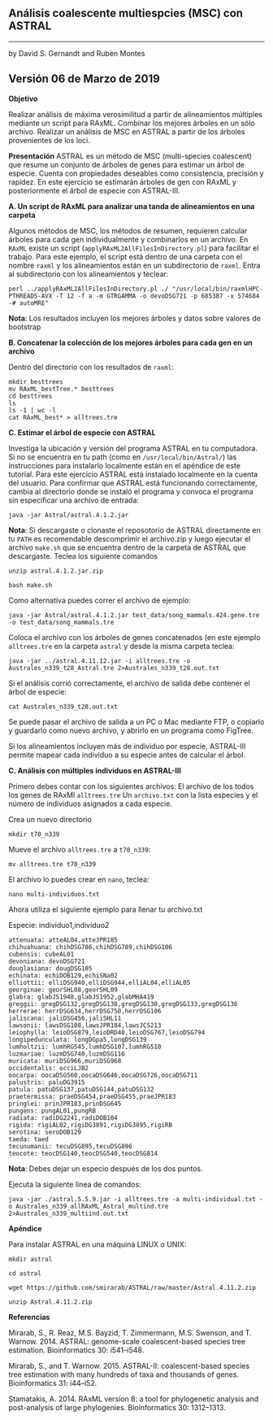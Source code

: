 ## Análisis coalescente multiespcies (MSC) con ASTRAL
___

by David S. Gernandt and Rubén Montes

Versión 06 de Marzo de 2019
--

**Objetivo**

Realizar análisis de máxima verosimilitud a partir de alineamientos múltiples mediante un script para RAxML.
Combinar los mejores árboles en un sólo archivo.
Realizar un análisis de MSC en ASTRAL a partir de los árboles provenientes de los loci. 

**Presentación**
ASTRAL es un método de MSC (multi-species coalescent) que resume un conjunto de árboles de genes para estimar un árbol de especie. Cuenta con propiedades deseables como consistencia, precisión y rapidez. En este ejercicio se estimarán árboles de gen con RAxML y posteriormente el árbol de especie con ASTRAL-III.

**A. Un script de RAxML para analizar una tanda de alineamientos en una carpeta**

Algunos métodos de MSC, los métodos de resumen, requieren calcular árboles para cada gen individualmente y combinarlos en un archivo. En `RAxML` existe un script (`applyRAxML2AllFilesInDirectory.pl`) para facilitar el trabajo. Para este ejemplo, el script está dentro de una carpeta con el nombre `raxml` y los alineamientos están en un subdirectorio de `raxml`. Entra al subdirectorio con los alineamientos y teclear: 

```
perl ../applyRAxML2AllFilesInDirectory.pl ./ "/usr/local/bin/raxmlHPC-PTHREADS-AVX -T 12 -f a -m GTRGAMMA -o devoDSG721 -p 685387 -x 574684 -# autoMRE"
```
**Nota**: Los resultados incluyen los mejores árboles y datos sobre valores de bootstrap


**B. Concatenar la colección de los mejores árboles para cada gen en un archivo**

Dentro del directorio con los resultados de `raxml`:

```
mkdir besttrees
mv RAxML_bestTree.* besttrees
cd besttrees
ls
ls -1 | wc -l
cat RAxML_best* > alltrees.tre

```

**C. Estimar el árbol de especie con ASTRAL**

Investiga la ubicación y versión del programa ASTRAL en tu computadora. Si no se encuentra en tu path (como en `/usr/local/bin/Astral/`) las instrucciones para instalarlo localmente están en el apéndice de este tutorial. Para este ejercicio ASTRAL está instalado localmente en la cuenta del usuario. Para confirmar que ASTRAL está funcionando correctamente, cambia al directorio donde se instaló el programa y convoca el programa sin especificar una archivo de entrada:


`java -jar Astral/astral.4.1.2.jar`

**Nota**: Si descargaste o clonaste el reposotorio de ASTRAL directamente en tu `PATH` es recomendable descomprimir el archivo.zip y luego ejecutar el archivo `make.sh` que se encuentra dentro de la carpeta de ASTRAL que descargaste. Teclea los siguiente comandos

`unzip astral.4.1.2.jar.zip`

`bash make.sh`

Como alternativa puedes correr el archivo de ejemplo:

```
java -jar Astral/astral.4.1.2.jar test_data/song_mammals.424.gene.tre -o test_data/song_mammals.tre
```

Coloca el archivo con los árboles de genes concatenados (en este ejemplo `alltrees.tre` en la carpeta `astral` y desde la misma carpeta teclea: 

```
java -jar ../astral.4.11.12.jar -i alltrees.tre -o Australes_n339_t28_Astral.tre 2>Australes_n339_t28.out.txt

```

Si el análisis corrió correctamente, el archivo de salida debe contener el árbol de especie:

`cat Australes_n339_t28.out.txt`


Se puede pasar el archivo de salida a un PC o Mac mediante FTP, o copiarlo y guardarlo como nuevo archivo, y abrirlo en un programa como FigTree.

Si los alineamientos incluyen más de individuo por especie, ASTRAL-III permite mapear cada individuo a su especie antes de calcular el árbol. 

**C. Análisis con múltiples individuos en ASTRAL-III**

Primero debes contar con los siguientes archivos:
El archivo de los todos los genes de RAxMl `alltrees.tre`
Un `archivo.txt` con la lista especies y el número de individuos asignados a cada especie.


Crea un nuevo directorio

`mkdir t70_n339`

Mueve el archivo `alltrees.tre` a `t70_n339`:

`mv alltrees.tre t70_n339`
 

El archivo lo puedes crear en `nano`, teclea:

`nano multi-individuos.txt`

Ahora utiliza el siguiente ejemplo para llenar tu archivo.txt

Especie: individuo1,individuo2


```
attenuata: atteAL04,atteJPR185
chihuahuana: chihDSG786,chihDSG789,chihDSG106
cubensis: cubeAL01
devoniana: devoDSG721
douglasiana: dougDSG105
echinata: echiDOB129,echiSNa02
elliottii: elliDSG940,elliDSG944,elliAL04,elliAL05
georginae: georSHL08,georSHL09
glabra: glabJS1948,glabJS1952,glabMHA419
greggii: gregDSG132,gregDSG138,gregDSG130,gregDSG133,gregDSG136
herrerae: herrDSG634,herrDSG750,herrDSG106
jaliscana: jaliDSG456,jaliSHL11
lawsonii: lawsDSG108,lawsJPR184,lawsJCS213
leiophylla: leioDSG879,leioDRD40,leioDSG767,leioDSG794
longipedunculata: longDGpa5,longDSG139
lumholtzii: lumhRG545,lumhDSG107,lumhRG510
luzmariae: luzmDSG740,luzmDSG116
muricata: muriDSG966,muriDSG968
occidentalis: occiLJB2
oocarpa: oocaDSG560,oocaDSG646,oocaDSG726,oocaDSG711
palustris: paluDG3915
patula: patuDSG137,patuDSG144,patuDSG132
praetermissa: praeDSG454,praeDSG455,praeJPR183
pringlei: prinJPR183,prinDSG645
pungens: pungAL01,pungRB
radiata: radiDG2241,radiDOB104
rigida: rigiAL02,rigiDG3891,rigiDG3895,rigiRB
serotina: seroDOB129
taeda: taed
tecunumanii: tecuDSG895,tecuDSG896
teocote: teocDSG140,teocDSG540,teocDSG814

```

**Nota**: Debes dejar un especio después de los dos puntos.

Ejecuta la siguiente línea de comandos:

```
java -jar ./astral.5.5.9.jar -i alltrees.tre -a multi-individual.txt -o Australes_n339_allRAxML_Astral_multind.tre 2>Australes_n339_multiind.out.txt
```


**Apéndice**

Para instalar ASTRAL en una máquina LINUX o UNIX:

`mkdir astral`

`cd astral`

`wget https://github.com/smirarab/ASTRAL/raw/master/Astral.4.11.2.zip`

`unzip Astral.4.11.2.zip`




**Referencias**

Mirarab, S., R. Reaz, M.S. Bayzid, T. Zimmermann, M.S. Swenson, and T. Warnow. 2014. ASTRAL: genome-scale coalescent-based species tree estimation. Bioinformatics 30: i541–i548.

Mirarab, S., and T. Warnow. 2015. ASTRAL-II: coalescent-based species tree estimation with many hundreds of taxa and thousands of genes. Bioinformatics 31: i44–i52.

Stamatakis, A. 2014. RAxML version 8: a tool for phylogenetic analysis and post-analysis of large phylogenies. Bioinformatics 30: 1312–1313.

